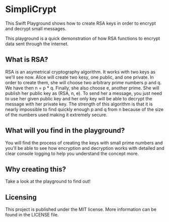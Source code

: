 # SimpliCrypt
This Swift Playground shows how to create RSA keys in order to encrypt and decrypt small messages.

This playground is a quick demonstration of how RSA functions to encrypt data sent through the internet.

## What is RSA? ##

RSA is an asymetrical cryptography algorithm. It works with two keys as we'll see now.
Alice will create two kesy, one public, and one private. In order to create them, she will choose two arbitrary prime numbers p and q. We have then n = p * q. Finally, she also choose e, another prime. She will publish her public key as (RSA, n, e).
To send her a message, you just need to use her given public key and her only key will be able to decrypt the message with her private key.
The strength of this algorithm is that it is nearly impossible to find quickly enough p and q from n because of the size of the numbers used making it extremely secure.

## What will you find in the playground? ##

You will find the process of creating the keys with small prime numbers and you'll be able to see how encryption and decryption works with detailed and clear console logging to help you understand the concept more.

## Why creating this? ##

Take a look at the playground to find out!

## Licensing

This project is published under the MIT license. More information can be found in the LICENSE file.
